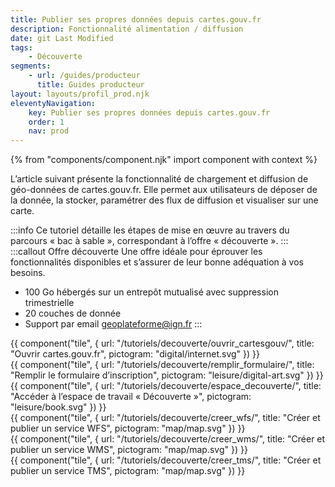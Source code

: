 ```yaml
---
title: Publier ses propres données depuis cartes.gouv.fr
description: Fonctionnalité alimentation / diffusion
date: git Last Modified
tags:
    - Découverte
segments:
    - url: /guides/producteur
      title: Guides producteur
layout: layouts/profil_prod.njk
eleventyNavigation:
    key: Publier ses propres données depuis cartes.gouv.fr
    order: 1
    nav: prod
---
```


{% from "components/component.njk" import component with context %}

L’article suivant présente la fonctionnalité de chargement et diffusion de géo-données de cartes.gouv.fr. Elle permet aux utilisateurs de déposer de la donnée, la stocker, paramétrer des flux de diffusion et visualiser sur une carte.

:::info
Ce tutoriel détaille les étapes de mise en œuvre au travers du parcours « bac à sable », correspondant à l’offre « découverte ».
:::
:::callout Offre découverte
Une offre idéale pour éprouver les fonctionnalités disponibles et s’assurer de leur bonne adéquation à vos besoins.

- 100 Go hébergés sur un entrepôt mutualisé avec suppression trimestrielle
- 20 couches de donnée
- Support par email [geoplateforme@ign.fr](mailto:geoplateforme@ign.fr)
  :::

<div class="fr-grid-row fr-grid-row--gutters">

<div class="fr-col-md-4">
{{ component("tile", {
    url: "/tutoriels/decouverte/ouvrir_cartesgouv/",
    title: "Ouvrir cartes.gouv.fr",
    pictogram: "digital/internet.svg"
}) }}
</div>

<div class="fr-col-md-4">
{{ component("tile", {
    url: "/tutoriels/decouverte/remplir_formulaire/",
    title: "Remplir le formulaire d’inscription",
    pictogram: "leisure/digital-art.svg"
}) }}
</div>

<div class="fr-col-md-4">
{{ component("tile", {
    url: "/tutoriels/decouverte/espace_decouverte/",
    title: "Accéder à l’espace de travail « Découverte »",
    pictogram: "leisure/book.svg"
}) }}
</div>

<div class="fr-col-md-4">
{{ component("tile", {
    url: "/tutoriels/decouverte/creer_wfs/",
    title: "Créer et publier un service WFS",
    pictogram: "map/map.svg"
}) }}
</div>

<div class="fr-col-md-4">
{{ component("tile", {
    url: "/tutoriels/decouverte/creer_wms/",
    title: "Créer et publier un service WMS",
    pictogram: "map/map.svg"
}) }}
</div>

<div class="fr-col-md-4">
{{ component("tile", {
    url: "/tutoriels/decouverte/creer_tms/",
    title: "Créer et publier un service TMS",
    pictogram: "map/map.svg"
}) }}
</div>

</div>
